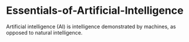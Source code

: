 # Essentials-of-Artificial-Intelligence
Artificial intelligence (AI) is intelligence demonstrated by machines, as opposed to natural intelligence.
